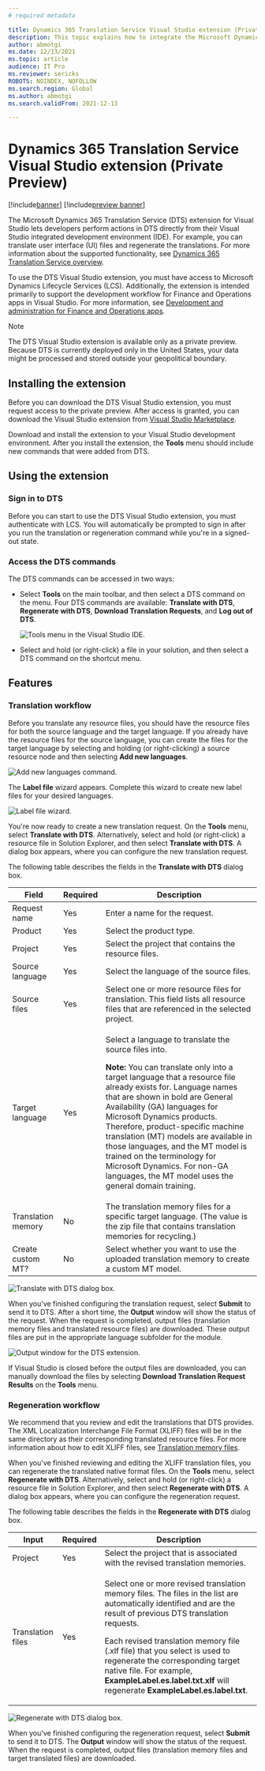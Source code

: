 ```yaml
---
# required metadata

title: Dynamics 365 Translation Service Visual Studio extension (Private Preview)
description: This topic explains how to integrate the Microsoft Dynamics 365 Translation Service (DTS) extension for Visual Studio into your Visual Studio workflow.
author: abmotgi
ms.date: 12/13/2021
ms.topic: article
audience: IT Pro
ms.reviewer: sericks
ROBOTS: NOINDEX, NOFOLLOW
ms.search.region: Global
ms.author: abmotgi
ms.search.validFrom: 2021-12-13

---
```


# Dynamics 365 Translation Service Visual Studio extension (Private Preview)

[!include[banner](../includes/banner.md)]
[!include[preview banner](../includes/preview-banner.md)]

The Microsoft Dynamics 365 Translation Service (DTS) extension for Visual Studio lets developers perform actions in DTS directly from their Visual Studio integrated development environment (IDE). For example, you can translate user interface (UI) files and regenerate the translations. For more information about the supported functionality, see [Dynamics 365 Translation Service overview](translation-service-overview.md).

To use the DTS Visual Studio extension, you must have access to Microsoft Dynamics Lifecycle Services (LCS). Additionally, the extension is intended primarily to support the development workflow for Finance and Operations apps in Visual Studio. For more information, see [Development and administration for Finance and Operations apps](/dynamics365/fin-ops-core/dev-itpro/).

> [!NOTE]
> The DTS Visual Studio extension is available only as a private preview. Because DTS is currently deployed only in the United States, your data might be processed and stored outside your geopolitical boundary.

## Installing the extension

Before you can download the DTS Visual Studio extension, you must request access to the private preview. After access is granted, you can download the Visual Studio extension from [Visual Studio Marketplace](https://marketplace.visualstudio.com/).

Download and install the extension to your Visual Studio development environment. After you install the extension, the **Tools** menu should include new commands that were added from DTS.

## Using the extension

### Sign in to DTS

Before you can start to use the DTS Visual Studio extension, you must authenticate with LCS. You will automatically be prompted to sign in after you run the translation or regeneration command while you're in a signed-out state.

### Access the DTS commands

The DTS commands can be accessed in two ways:

- Select **Tools** on the main toolbar, and then select a DTS command on the menu. Four DTS commands are available: **Translate with DTS**, **Regenerate with DTS**, **Download Translation Requests**, and **Log out of DTS**.

    ![Tools menu in the Visual Studio IDE.](media/dts-vs-tools-menu.PNG)

- Select and hold (or right-click) a file in your solution, and then select a DTS command on the shortcut menu.

## Features

### Translation workflow

Before you translate any resource files, you should have the resource files for both the source language and the target language. If you already have the resource files for the source language, you can create the files for the target language by selecting and holding (or right-clicking) a source resource node and then selecting **Add new languages**.

![Add new languages command.](media/dts-vs-new-language.PNG)

The **Label file** wizard appears. Complete this wizard to create new label files for your desired languages.

![Label file wizard.](media/dts-vs-label-wizard.PNG)

You're now ready to create a new translation request. On the **Tools** menu, select **Translate with DTS**. Alternatively, select and hold (or right-click) a resource file in Solution Explorer, and then select **Translate with DTS**. A dialog box appears, where you can configure the new translation request.

The following table describes the fields in the **Translate with DTS** dialog box.

| Field              | Required | Description |
|--------------------|----------|-------------|
| Request name       | Yes | Enter a name for the request. |
| Product            | Yes | Select the product type. |
| Project            | Yes | Select the project that contains the resource files. |
| Source language    | Yes | Select the language of the source files. |
| Source files       | Yes | Select one or more resource files for translation. This field lists all resource files that are referenced in the selected project. |
| Target language    | Yes | <p>Select a language to translate the source files into.</p><p><strong>Note:</strong> You can translate only into a target language that a resource file already exists for. Language names that are shown in bold are General Availability (GA) languages for Microsoft Dynamics products. Therefore, product-specific machine translation (MT) models are available in those languages, and the MT model is trained on the terminology for Microsoft Dynamics. For non-GA languages, the MT model uses the general domain training.</p> |
| Translation memory | No | The translation memory files for a specific target language. (The value is the zip file that contains translation memories for recycling.) |
| Create custom MT?  | No | Select whether you want to use the uploaded translation memory to create a custom MT model. |

![Translate with DTS dialog box.](media/dts-vs-translate.png)

When you've finished configuring the translation request, select **Submit** to send it to DTS. After a short time, the **Output** window will show the status of the request. When the request is completed, output files (translation memory files and translated resource files) are downloaded. These output files are put in the appropriate language subfolder for the module.

![Output window for the DTS extension.](media/dts-vs-outputwindow.PNG)

If Visual Studio is closed before the output files are downloaded, you can manually download the files by selecting **Download Translation Request Results** on the **Tools** menu.

### Regeneration workflow

We recommend that you review and edit the translations that DTS provides. The XML Localization Interchange File Format (XLIFF) files will be in the same directory as their corresponding translated resource files. For more information about how to edit XLIFF files, see [Translation memory files](use-translation-service-tm.md).

When you've finished reviewing and editing the XLIFF translation files, you can regenerate the translated native format files. On the **Tools** menu, select **Regenerate with DTS**. Alternatively, select and hold (or right-click) a resource file in Solution Explorer, and then select **Regenerate with DTS**. A dialog box appears, where you can configure the regeneration request.

The following table describes the fields in the **Regenerate with DTS** dialog box.

| Input             | Required | Description |
|-------------------|----------|-------------|
| Project           | Yes | Select the project that is associated with the revised translation memories. |
| Translation files | Yes | <p>Select one or more revised translation memory files. The files in the list are automatically identified and are the result of previous DTS translation requests.</p><p>Each revised translation memory file (.xlf file) that you select is used to regenerate the corresponding target native file. For example, **ExampleLabel.es.label.txt.xlf** will regenerate **ExampleLabel.es.label.txt**.</p> |

![Regenerate with DTS dialog box.](media/dts-vs-regenerate.PNG)

When you've finished configuring the regeneration request, select **Submit** to send it to DTS. The **Output** window will show the status of the request. When the request is completed, output files (translation memory files and target translated files) are downloaded.
